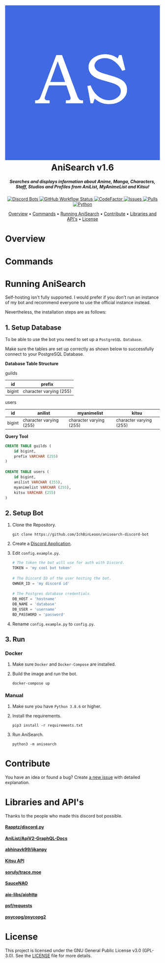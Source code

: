 <h1 align="center">
  <br>
    <img src="assets/anisearch-logo.png" alt="AniSearch Banner Image">
  <br>
    AniSearch v1.6
  <br>
</h1>

<h5 align="center">Searches and displays information about Anime, Manga, Characters, Staff, Studios and Profiles from AniList, MyAnimeList and Kitsu!</h5>

<p align="center">
  <a href="https://top.gg/bot/737236600878137363">
    <img src="https://top.gg/api/widget/status/737236600878137363.svg" alt="Discord Bots">
  </a>
  <a href="https://github.com/IchBinLeoon/anisearch-discord-bot/actions">
    <img src="https://img.shields.io/github/workflow/status/IchBinLeoon/anisearch-discord-bot/CodeQL" alt="GitHub Workflow Status">
  </a>
  <a href="https://www.codefactor.io/repository/github/ichbinleoon/anisearch-discord-bot">
    <img src="https://www.codefactor.io/repository/github/ichbinleoon/anisearch-discord-bot/badge" alt="CodeFactor">
  </a>
  <a href="https://github.com/IchBinLeoon/anisearch-discord-bot/issues">
    <img src="https://img.shields.io/github/issues/IchBinLeoon/anisearch-discord-bot" alt="Issues">
  </a>
  <a href="https://github.com/IchBinLeoon/anisearch-discord-bot/issues">
    <img src="https://img.shields.io/github/issues-pr/IchBinLeoon/anisearch-discord-bot" alt="Pulls">
  </a>
  <a href="https://www.python.org/">
    <img src="https://img.shields.io/badge/python-3.8.6-blue" alt="Python">
  </a>
</p>

<p align="center">
  <a href="#Overview">Overview</a>
  •
  <a href="#Commands">Commands</a>
  •
  <a href="#Running AniSearch">Running AniSearch</a>
  •
  <a href="#Contribute">Contribute</a>
  •
  <a href="#Libraries and API's">Libraries and API's</a>
  •
  <a href="#License">License</a>
</p>

# Overview

# Commands

# Running AniSearch
Self-hosting isn't fully supported. I would prefer if you don't run an instance of my bot and recommend everyone to use the official instance instead.  

Nevertheless, the installation steps are as follows:  

## 1. Setup Database
To be able to use the bot you need to set up a `PostgreSQL Database`. 

Make sure the tables are set up correctly as shown below to successfully connect to your PostgreSQL Database.

**Database Table Structure**

guilds

| id | prefix |
|--------------|--------------|
| bigint | character varying (255) |

users

| id | anilist | myanimelist | kitsu |
|--------------|--------------|--------------|--------------|
| bigint | character varying (255) | character varying (255) | character varying (255) |

**Query Tool**

```sql
CREATE TABLE guilds (
    id bigint, 
    prefix VARCHAR (255)
)

CREATE TABLE users (
    id bigint, 
    anilist VARCHAR (255), 
    myanimelist VARCHAR (255), 
    kitsu VARCHAR (255)
)
```

## 2. Setup Bot
1. Clone the Repository.    

    ```
    git clone https://github.com/IchBinLeoon/anisearch-discord-bot
    ```
   
2. Create a [Discord Application](https://discord.com/developers/applications).

3. Edit `config.example.py`.   

    ```py
    # The token the bot will use for auth with Discord.
    TOKEN = 'my cool bot token'
    
    # The Discord ID of the user hosting the bot.
    OWNER_ID = 'my discord id'
    
    # The Postgres database credentials.
    DB_HOST = 'hostname'
    DB_NAME = 'database'
    DB_USER = 'username'
    BD_PASSWORD = 'password'
    ```
    
4. Rename `config.example.py` to `config.py`.

## 3. Run
### Docker
1. Make sure `Docker` and `Docker-Compose` are installed.

2. Build the image and run the bot.
    
    ```
    docker-compose up
    ```

### Manual
1. Make sure you have `Python 3.8.6` or higher.

2. Install the requirements.
        
    ```
    pip3 install -r requirements.txt
    ```
    
3. Run AniSearch.

    ```
    python3 -m anisearch
    ```

# Contribute
You have an idea or found a bug? Create [a new issue](https://github.com/IchBinLeoon/anisearch-discord-bot/issues) with detailed explanation.

# Libraries and API's
Thanks to the people who made this discord bot possible.  
#### [Rapptz/discord.py](https://github.com/Rapptz/discord.py)  
#### [AniList/ApiV2-GraphQL-Docs](https://github.com/AniList/ApiV2-GraphQL-Docs)  
#### [abhinavk99/jikanpy](https://github.com/abhinavk99/jikanpy)  
#### [Kitsu API](https://kitsu.docs.apiary.io/#)  
#### [soruly/trace.moe](https://github.com/soruly/trace.moe)  
#### [SauceNAO](https://saucenao.com)  
#### [aio-libs/aiohttp](https://github.com/aio-libs/aiohttp)  
#### [psf/requests](https://github.com/psf/requests)  
#### [psycopg/psycopg2](https://github.com/psycopg/psycopg2)  

# License
This project is licensed under the GNU General Public License v3.0 (GPL-3.0). See the [LICENSE](https://github.com/IchBinLeoon/anisearch-discord-bot/blob/master/LICENSE) file for more details.
